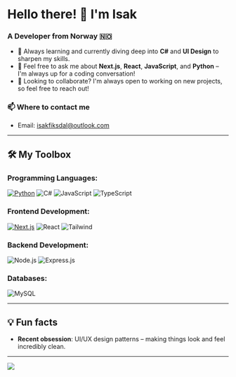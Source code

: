 # Hello there! 👋 I'm **Isak**

### A Developer from Norway 🇳🇴

- 🌱 Always learning and currently diving deep into **C#** and **UI Design** to sharpen my skills.
- 💬 Feel free to ask me about **Next.js**, **React**, **JavaScript**, and **Python** – I'm always up for a coding conversation!
- 🤝 Looking to collaborate? I'm always open to working on new projects, so feel free to reach out!

### 📫 Where to contact me
- Email: [isakfiksdal@outlook.com](mailto:isakfiksdal@outlook.com)

---

## 🛠️ My Toolbox

### Programming Languages:
[![Python](https://img.shields.io/badge/Python-3776AB?logo=python&logoColor=fff)](#)
![C#](https://img.shields.io/badge/-C%23-239120?logo=csharp&logoColor=white)
![JavaScript](https://img.shields.io/badge/-JavaScript-F7DF1E?logo=javascript&logoColor=black)
![TypeScript](https://img.shields.io/badge/-TypeScript-007ACC?logo=typescript&logoColor=white)



### Frontend Development:
[![Next.js](https://img.shields.io/badge/Next.js-black?logo=next.js&logoColor=white)](#)
![React](https://img.shields.io/badge/-React-61DAFB?logo=react&logoColor=black)
![Tailwind](https://img.shields.io/badge/-TailwindCSS-38B2AC?logo=tailwind-css&logoColor=white)

### Backend Development:
![Node.js](https://img.shields.io/badge/-Node.js-339933?logo=node-dot-js&logoColor=white)
![Express.js](https://img.shields.io/badge/-Express-000000?logo=express&logoColor=white)

### Databases:
![MySQL](https://img.shields.io/badge/-MySQL-4479A1?logo=mysql&logoColor=white)

---

## 💡 Fun facts
- **Recent obsession**: UI/UX design patterns – making things look and feel incredibly clean.

---
<a href="https://visitcount.itsvg.in">
  <img src="https://visitcount.itsvg.in/api?id=isakfiks&label=Profile%20Views&color=0&icon=5&pretty=true" />
</a>
